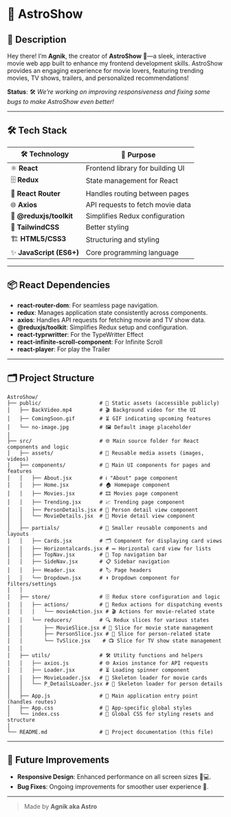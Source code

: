 
# 🌌 **AstroShow**


## 🚀 Description
Hey there! I’m **Agnik**, the creator of **AstroShow** 🎥—a sleek, interactive movie web app built to enhance my frontend development skills. AstroShow provides an engaging experience for movie lovers, featuring trending movies, TV shows, trailers, and personalized recommendations!

**Status**: 🛠️ *We’re working on improving responsiveness and fixing some bugs to make AstroShow even better!*

---

## 🛠️ Tech Stack

| 🛠️ Technology         | 📝 Purpose                              |
|-----------------------|------------------------------------------|
| ⚛️ **React**          | Frontend library for building UI         |
| 🗄️ **Redux**          | State management for React               |
| 🚏 **React Router**    | Handles routing between pages           |
| 🌐 **Axios**          | API requests to fetch movie data         |
| 🧰 **@reduxjs/toolkit** | Simplifies Redux configuration         |
| 🎨 **TailwindCSS**    | Better styling                           |
| 🏗️ **HTML5/CSS3**     | Structuring and styling                  |
| ✨ **JavaScript (ES6+)** | Core programming language             |

---

## 📦 React Dependencies
- **react-router-dom**: For seamless page navigation.
- **redux**: Manages application state consistently across components.
- **axios**: Handles API requests for fetching movie and TV show data.
- **@reduxjs/toolkit**: Simplifies Redux setup and configuration.
- **react-typrwritter**: For the TypeWritter Effect
- **react-infinite-scroll-component**: For Infinite Scroll
- **react-player**: For play the Trailer 

---

## 🗂️ Project Structure

```plaintext
AstroShow/
├── public/                   # 📂 Static assets (accessible publicly)
│   ├── BackVideo.mp4         # 🎬 Background video for the UI
│   ├── ComingSoon.gif        # ⏳ GIF indicating upcoming features
│   └── no-image.jpg          # 🖼️ Default image placeholder
│
├── src/                      # 🌐 Main source folder for React components and logic
│   ├── assets/               # 📁 Reusable media assets (images, videos)
│   ├── components/           # 🌟 Main UI components for pages and features
│   │   ├── About.jsx         # ℹ️ "About" page component
│   │   ├── Home.jsx          # 🏠 Homepage component
│   │   ├── Movies.jsx        # 🎞️ Movies page component
│   │   ├── Trending.jsx      # 📈 Trending page component
│   │   ├── PersonDetails.jsx # 👤 Person detail view component
│   │   └── MovieDetails.jsx  # 📜 Movie detail view component
│   │
│   ├── partials/             # 🧩 Smaller reusable components and layouts
│   │   ├── Cards.jsx         # 🗂️ Component for displaying card views
│   │   ├── Horizontalcards.jsx # ➖ Horizontal card view for lists
│   │   ├── TopNav.jsx        # 📍 Top navigation bar
│   │   ├── SideNav.jsx       # 📋 Sidebar navigation
│   │   ├── Header.jsx        # 🏷️ Page headers
│   │   └── Dropdown.jsx      # ⬇️ Dropdown component for filters/settings
│   │
│   ├── store/                # 🗄️ Redux store configuration and logic
│   │   ├── actions/          # 🔄 Redux actions for dispatching events
│   │   │   └── movieAction.jsx # 🎬 Actions for movie-related state
│   │   └── reducers/         # 🔍 Redux slices for various states
│   │       ├── MovieSlice.jsx # 🎥 Slice for movie state management
│   │       ├── PersonSlice.jsx # 🧑 Slice for person-related state
│   │       └── TvSlice.jsx    # 📺 Slice for TV show state management
│   │
│   ├── utils/                # 🛠️ Utility functions and helpers
│   │   ├── axios.js          # 🌐 Axios instance for API requests
│   │   ├── Loader.jsx        # ⏳ Loading spinner component
│   │   ├── MovieLoader.jsx   # 🍿 Skeleton loader for movie cards
│   │   └── P_DetailsLoader.jsx # 👥 Skeleton loader for person details
│   │
│   ├── App.js                # 🏁 Main application entry point (handles routes)
│   ├── App.css               # 🎨 App-specific global styles
│   └── index.css             # 💅 Global CSS for styling resets and structure
│
└── README.md                 # 📄 Project documentation (this file)
```

---

## 🚧 Future Improvements
- **Responsive Design**: Enhanced performance on all screen sizes 📱💻.
- **Bug Fixes**: Ongoing improvements for smoother user experience 🐞.

--- 

> Made by **Agnik aka Astro** 
